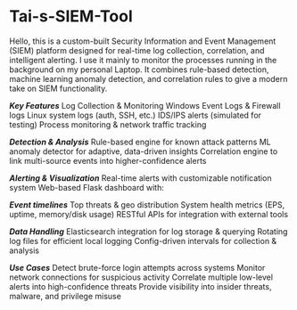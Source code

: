 # Tai-s-SIEM-Tool
Hello, this is a custom-built Security Information and Event Management (SIEM) platform designed for real-time log collection, correlation, and intelligent alerting. I use it mainly to monitor the processes running in the background on my personal Laptop. It combines rule-based detection, machine learning anomaly detection, and correlation rules to give a modern take on SIEM functionality.

***Key Features***
Log Collection & Monitoring
Windows Event Logs & Firewall logs
Linux system logs (auth, SSH, etc.)
IDS/IPS alerts (simulated for testing)
Process monitoring & network traffic tracking

***Detection & Analysis***
Rule-based engine for known attack patterns
ML anomaly detector for adaptive, data-driven insights
Correlation engine to link multi-source events into higher-confidence alerts

***Alerting & Visualization***
Real-time alerts with customizable notification system
Web-based Flask dashboard with:

***Event timelines***
Top threats & geo distribution
System health metrics (EPS, uptime, memory/disk usage)
RESTful APIs for integration with external tools

***Data Handling***
Elasticsearch integration for log storage & querying
Rotating log files for efficient local logging
Config-driven intervals for collection & analysis

***Use Cases***
Detect brute-force login attempts across systems
Monitor network connections for suspicious activity
Correlate multiple low-level alerts into high-confidence threats
Provide visibility into insider threats, malware, and privilege misuse
